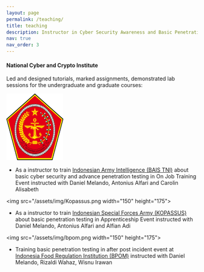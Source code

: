 ```yaml
---
layout: page
permalink: /teaching/
title: teaching
description: Instructor in Cyber Security Awareness and Basic Penetration Testing
nav: true
nav_order: 3
---
```


#### National Cyber and Crypto Institute
Led and designed tutorials, marked assignments, demonstrated lab sessions for the undergraduate and graduate courses:

<img src="/assets/img/BAIS.png"  width="150" height="175">

- As a instructor to train [Indonesian Army Intelligence (BAIS TNI)](https://bais-tni.mil.id/) about basic cyber security and advance penetration testing in On Job Training Event instructed with Daniel Melando, Antonius Alfari and Carolin Alisabeth

<img src="/assets/img/Kopassus.png  width="150" height="175">

- As a instructor to train [Indonesian Special Forces Army (KOPASSUS)](https://kopassus.mil.id/) about basic penetration testing in Apprenticeship Event instructed with Daniel Melando, Antonius Alfari and Alfian Adi

<img src="/assets/img/bpom.png width="150" height="175">

- Training basic penetration testing in after post incident event at [Indonesia Food Regulation Institution (BPOM)](https://www.pom.go.id) instructed with Daniel Melando, Rizaldi Wahaz, Wisnu Irawan
